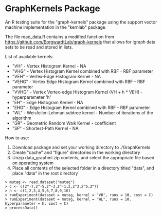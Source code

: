 # GraphKernels Package

An R testing suite for the "graph-kernels" package using the support vector machine implementation in the "kernlab" package.

The file read_data.R contains a modified function from https://github.com/BorgwardtLab/graph-kernels
that allows for igraph data sets to be read and stored in lists.

List of available kernels:

- "VH" - Vertex Histogram Kernel - NA
- "VHG" - Vertex Histogram Kernel combined with RBF - RBF parameter
- "VEH" - Vertex-Edge Histogram Kernel - NA
- "VEHG" - Vertex Edge Histogram Kernel combined with RBF - RBF parameter
- "VVHG" - Vertex Vertex-edge Histogram Kernel (VH + h * VEH) - hyperparameter 'h'
- "EH" - Edge Histogram Kernel - NA
- "EHG" - Edge Histogram Kernel combined with RBF - RBF parameter
- "WL" - Weisfeiler-Lehman subtree kernel - Number of iterations of the algorithm
- "GR" - Geometric Random Walk Kernel - coefficient
- "SP" - Shortest-Path Kernel - NA


How to use:

1. Download package and set your working directory to ./GraphKernels
2. Create "cache" and "figure" directories in the working directory
3. Unzip data_graphml.zip contents, and select the appropriate file based on operating system
4. Place all contents of the selected folder in a directory titled "data", and place "data" in the root directory

```
> mutag <- read.dataset("mutag")
> C <- c(2^-7,2^-5,2^-3,2^-1,2,2^3,2^5,2^7)
> h <- c(1,2,3,4,5,6,7,8,9,10)
> runExperiment(dataset = mutag, kernel = "VH", runs = 10, cost = C)
> runExperiment(dataset = mutag, kernel = "WL", runs = 10, hyperparameter = h, cost = C)
> processData()
```